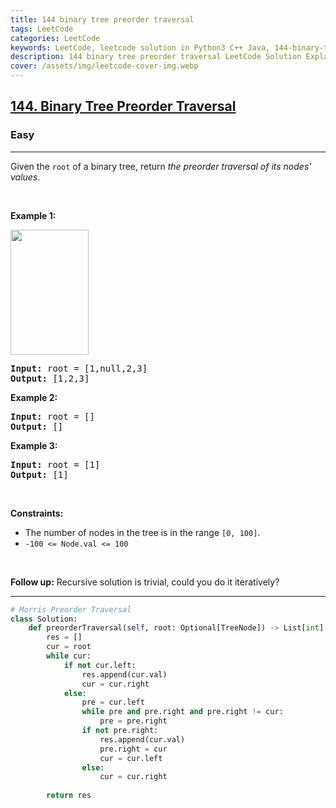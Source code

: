 ```yaml
---
title: 144 binary tree preorder traversal
tags: LeetCode
categories: LeetCode
keywords: LeetCode, leetcode solution in Python3 C++ Java, 144-binary-tree-preorder-traversal solution
description: 144 binary tree preorder traversal LeetCode Solution Explained
cover: /assets/img/leetcode-cover-img.webp
---
```



<h2><a href="https://leetcode.com/problems/binary-tree-preorder-traversal/">144. Binary Tree Preorder Traversal</a></h2><h3>Easy</h3><hr><div><p>Given the <code>root</code> of a binary tree, return <em>the preorder traversal of its nodes' values</em>.</p>

<p>&nbsp;</p>
<p><strong>Example 1:</strong></p>
<img alt="" src="https://assets.leetcode.com/uploads/2020/09/15/inorder_1.jpg" style="width: 125px; height: 200px;">
<pre><strong>Input:</strong> root = [1,null,2,3]
<strong>Output:</strong> [1,2,3]
</pre>

<p><strong>Example 2:</strong></p>

<pre><strong>Input:</strong> root = []
<strong>Output:</strong> []
</pre>

<p><strong>Example 3:</strong></p>

<pre><strong>Input:</strong> root = [1]
<strong>Output:</strong> [1]
</pre>

<p>&nbsp;</p>
<p><strong>Constraints:</strong></p>

<ul>
	<li>The number of nodes in the tree is in the range <code>[0, 100]</code>.</li>
	<li><code>-100 &lt;= Node.val &lt;= 100</code></li>
</ul>

<p>&nbsp;</p>
<p><strong>Follow up:</strong> Recursive solution is trivial, could you do it iteratively?</p>
</div>

---




```python
# Morris Preorder Traversal
class Solution:
    def preorderTraversal(self, root: Optional[TreeNode]) -> List[int]:
        res = []
        cur = root
        while cur:
            if not cur.left:
                res.append(cur.val)
                cur = cur.right
            else:
                pre = cur.left
                while pre and pre.right and pre.right != cur:
                    pre = pre.right
                if not pre.right:
                    res.append(cur.val)
                    pre.right = cur
                    cur = cur.left
                else:
                    cur = cur.right
        
        return res
```
